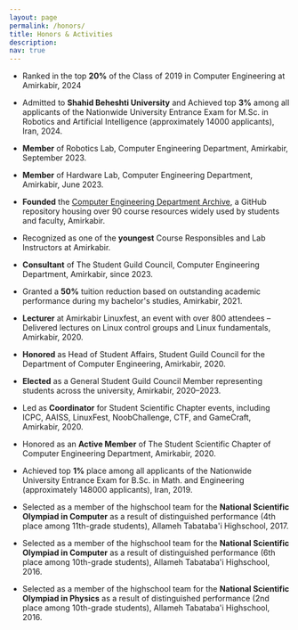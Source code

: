 ```yaml
---
layout: page
permalink: /honors/
title: Honors & Activities
description:
nav: true
---
```


- Ranked in the top **20%** of the Class of 2019 in Computer Engineering at Amirkabir, 2024

- Admitted to **Shahid Beheshti University** and Achieved top **3%** among all applicants of the Nationwide University Entrance Exam for M.Sc. in Robotics and Artificial Intelligence (approximately 14000 applicants), Iran, 2024.

- **Member** of Robotics Lab, Computer Engineering Department, Amirkabir, September 2023.

- **Member** of Hardware Lab, Computer Engineering Department, Amirkabir, June 2023.

- **Founded** the [Computer Engineering Department Archive](https://github.com/Computer-Engineering-Department-Archive), a GitHub repository housing over 90 course resources widely used by students and faculty, Amirkabir.

- Recognized as one of the **youngest** Course Responsibles and Lab Instructors at Amirkabir.

- **Consultant** of The Student Guild Council, Computer Engineering Department, Amirkabir, since 2023.

- Granted a **50%** tuition reduction based on outstanding academic performance during my bachelor's studies, Amirkabir, 2021.

- **Lecturer** at Amirkabir Linuxfest, an event with over 800 attendees – Delivered lectures on Linux control groups and Linux fundamentals, Amirkabir, 2020.

- **Honored** as Head of Student Affairs, Student Guild Council for the Department of Computer Engineering, Amirkabir, 2020.

- **Elected** as a General Student Guild Council Member representing students across the university, Amirkabir, 2020–2023.

- Led as **Coordinator** for Student Scientific Chapter events, including ICPC, AAISS, LinuxFest, NoobChallenge, CTF, and GameCraft, Amirkabir, 2020.

- Honored as an **Active Member** of The Student Scientific Chapter of Computer Engineering Department, Amirkabir, 2020.

- Achieved top **1%** place among all applicants of the Nationwide University Entrance Exam for B.Sc. in Math. and Engineering (approximately 148000 applicants), Iran, 2019.

- Selected as a member of the highschool team for the **National Scientific Olympiad in Computer** as a result of distinguished performance (4th place among 11th-grade students), Allameh Tabataba'i Highschool, 2017.

- Selected as a member of the highschool team for the **National Scientific Olympiad in Computer** as a result of distinguished performance (6th place among 10th-grade students), Allameh Tabataba'i Highschool, 2016.

- Selected as a member of the highschool team for the **National Scientific Olympiad in Physics** as a result of distinguished performance (2nd place among 10th-grade students), Allameh Tabataba'i Highschool, 2016.
